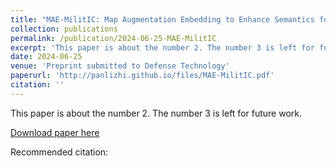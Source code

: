 ```yaml
---
title: "MAE-MilitIC: Map Augmentation Embedding to Enhance Semantics for Military Image Captioning"
collection: publications
permalink: /publication/2024-06-25-MAE-MilitIC
excerpt: 'This paper is about the number 2. The number 3 is left for future work.'
date: 2024-06-25
venue: 'Preprint submitted to Defense Technology'
paperurl: 'http://panlizhi.github.io/files/MAE-MilitIC.pdf'
citation: ''
---
```

This paper is about the number 2. The number 3 is left for future work.

[Download paper here](http://panlizhi.github.io/files/MAE-MilitIC.pdf)

Recommended citation: 
